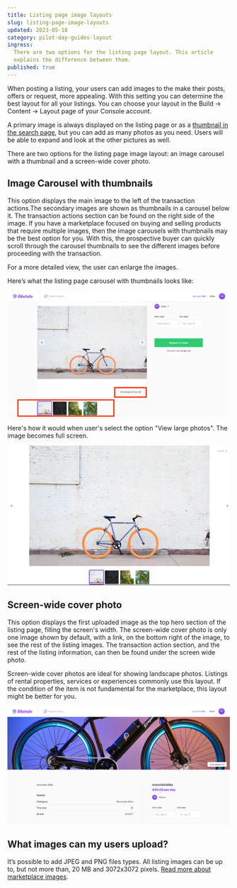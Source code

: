 ```yaml
---
title: Listing page image layouts
slug: listing-page-image-layouts
updated: 2023-05-18
category: pilot-day-guides-layout
ingress:
  There are two options for the listing page layout. This article
  explains the difference between them.
published: true
---
```


When posting a listing, your users can add images to the make their
posts, offers or request, more appealing. With this setting you can
determine the best layout for all your listings. You can choose your
layout in the Build → Content → Layout page of your Console account.

A primary image is always displayed on the listing page or as a
[thumbnail in the search page](https://www.sharetribe.com/docs/operator-guides/listing-thumbnail-aspect-ratio/),
but you can add as many photos as you need. Users will be able to expand
and look at the other pictures as well.

There are two options for the listing page image layout: an image
carousel with a thumbnail and a screen-wide cover photo.

## Image Carousel with thumbnails

This option displays the main image to the left of the transaction
actions.The secondary images are shown as thumbnails in a carousel below
it. The transaction actions section can be found on the right side of
the image. If you have a marketplace focused on buying and selling
products that require multiple images, then the image carousels with
thumbnails may be the best option for you. With this, the prospective
buyer can quickly scroll through the carousel thumbnails to see the
different images before proceeding with the transaction.

For a more detailed view, the user can enlarge the images.

Here’s what the listing page carousel with thumbnails looks like:

![image carousel with thumbails](./image-carousel-with-thumbnail.png)

Here's how it would when user's select the option "View large photos".
The image becomes full screen.

![fullscreen image of carousel with thumbnails](./fullscreen-image.png)

## Screen-wide cover photo

This option displays the first uploaded image as the top hero section of
the listing page, filling the screen's width. The screen-wide cover
photo is only one image shown by default, with a link, on the bottom
right of the image, to see the rest of the listing images. The
transaction action section, and the rest of the listing information, can
then be found under the screen wide photo.

Screen-wide cover photos are ideal for showing landscape photos.
Listings of rental properties, services or experiences commonly use this
layout. If the condition of the item is not fundamental for the
marketplace, this layout might be better for you.

![screenwide cover photo](./screenwide-cover-photo.png)

## What images can my users upload?

It’s possible to add JPEG and PNG files types. All listing images can be
up to, but not more than, 20 MB and 3072x3072 pixels.
[Read more about marketplace images](https://www.sharetribe.com/docs/operator-guides/how-to-add-good-looking-logos-and-images/).
